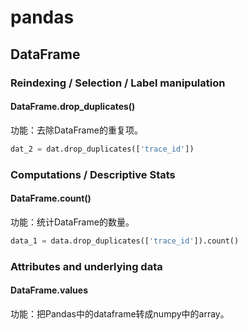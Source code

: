 # pandas

## DataFrame

### Reindexing / Selection / Label manipulation

#### DataFrame.drop_duplicates()

功能：去除DataFrame的重复项。

```python 
dat_2 = dat.drop_duplicates(['trace_id'])
```

### Computations / Descriptive Stats

#### DataFrame.count()

功能：统计DataFrame的数量。

```python
data_1 = data.drop_duplicates(['trace_id']).count()
```

### Attributes and underlying data

#### DataFrame.values

功能：把Pandas中的dataframe转成numpy中的array。